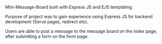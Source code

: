 Mini-Message-Board built with Express JS and EJS templating.

Purpose of project was to gain experience using Express JS for backend development (Serve pages, redirect etc).

Users are able to post a message to the message board on the index page, after submitting a form on the form page.
